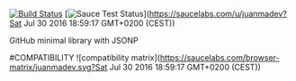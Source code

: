 [![Build Status](https://travis-ci.org/justapps4all/github-jsonp.svg?branch=master)](https://travis-ci.org/justapps4all/github-jsonp)
[![Sauce Test Status](https://saucelabs.com/buildstatus/juanmadev)](https://saucelabs.com/u/juanmadev?Sat Jul 30 2016 18:59:17 GMT+0200 (CEST))

GitHub minimal library with JSONP

#COMPATIBILITY
![compatibility matrix](https://saucelabs.com/browser-matrix/juanmadev.svg?Sat Jul 30 2016 18:59:17 GMT+0200 (CEST))

